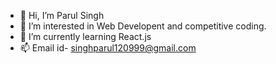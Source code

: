 - 👋 Hi, I’m Parul Singh
- 👀 I’m interested in Web Developent and competitive coding.
- 🌱 I’m currently learning React.js
- 📫 Email id- singhparul120999@gmail.com

<!---
singhparul12/singhparul12 is a ✨ special ✨ repository because its `README.md` (this file) appears on your GitHub profile.
You can click the Preview link to take a look at your changes.
--->
